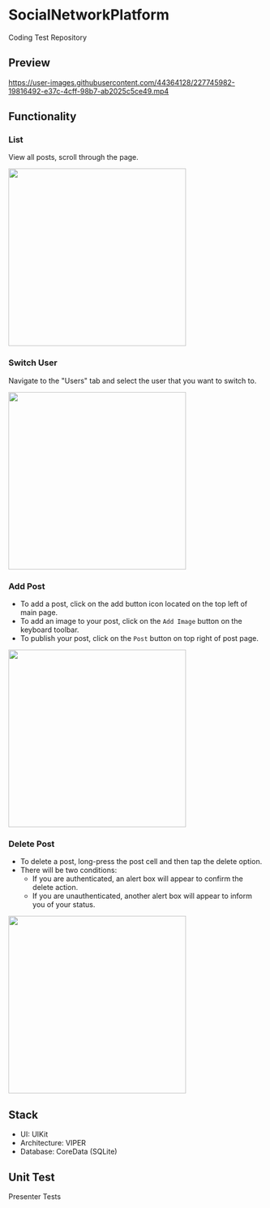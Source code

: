 # SocialNetworkPlatform
Coding Test Repository

## Preview

https://user-images.githubusercontent.com/44364128/227745982-19816492-e37c-4cff-98b7-ab2025c5ce49.mp4

## Functionality
### List
View all posts, scroll through the page.

<img src="https://user-images.githubusercontent.com/44364128/227746115-89d63655-390a-40ae-ac98-f0bbd26b979d.gif" height="350" loop=infinite/>

### Switch User
Navigate to the "Users" tab and select the user that you want to switch to.

<img src="https://user-images.githubusercontent.com/44364128/227746684-fbb420ac-6d59-43d3-9517-781fa742c1f1.gif" height="350" loop=infinite/>


### Add Post
- To add a post, click on the add button icon located on the top left of main page.
- To add an image to your post, click on the `Add Image` button on the keyboard toolbar.
- To publish your post, click on the `Post` button on top right of post page.

<img src="https://user-images.githubusercontent.com/44364128/227746540-95f7d701-4b13-4b78-b0dc-6f2b2f83636e.gif" height="350" loop=infinite/>

### Delete Post
- To delete a post, long-press the post cell and then tap the delete option.
- There will be two conditions: 
    - If you are authenticated, an alert box will appear to confirm the delete action. 
    - If you are unauthenticated, another alert box will appear to inform you of your status.

<img src="https://user-images.githubusercontent.com/44364128/227746799-d5cdcac4-f4ca-4196-93e6-8bab8f721d89.gif" height="350" loop=infinite/>


## Stack
- UI: UIKit
- Architecture: VIPER
- Database: CoreData (SQLite)

## Unit Test
Presenter Tests
